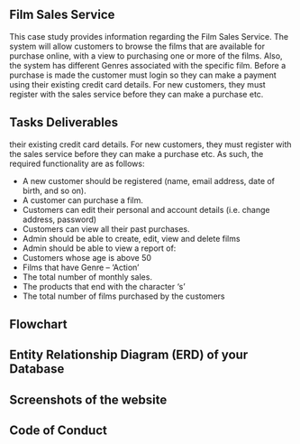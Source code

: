 
## Film Sales Service 

This case study provides information regarding the Film Sales Service. The system will allow
customers to browse the films that are available for purchase online, with a view to
purchasing one or more of the films. Also, the system has different Genres associated with
the specific film. Before a purchase is made the customer must login so they can make a
payment using their existing credit card details. For new customers, they must register with
the sales service before they can make a purchase etc.

## Tasks Deliverables 

their existing credit card details. For new customers, they must register with
the sales service before they can make a purchase etc.
As such, the required functionality are as follows:
- A new customer should be registered (name, email address, date of birth, and so on).
- A customer can purchase a film.
- Customers can edit their personal and account details (i.e. change address, password)
- Customers can view all their past purchases.
- Admin should be able to create, edit, view and delete films
- Admin should be able to view a report of:
- Customers whose age is above 50
- Films that have Genre – ‘Action’
- The total number of monthly sales.
- The products that end with the character ‘s’
- The total number of films purchased by the customers

## Flowchart 


## Entity Relationship Diagram (ERD) of your Database


## Screenshots of the website

## Code of Conduct

